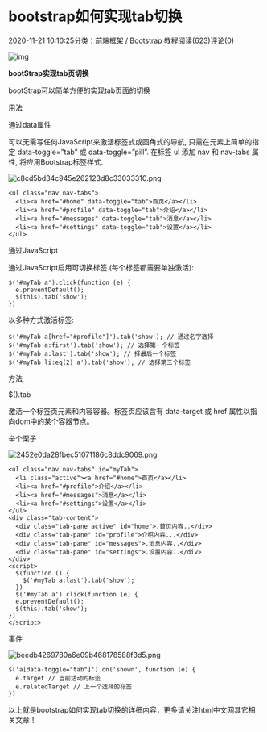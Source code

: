 # bootstrap如何实现tab切换

2020-11-21 10:10:25分类：[前端框架](https://www.html.cn/framework/) / [Bootstrap 教程](https://www.html.cn/framework/bootstrap/)阅读(623)评论(0)



![img](https://img.html.cn/upload/article/000/000/004/5fb8763e08c00162.jpg)



**bootStrap实现tab页切换**

bootStrap可以简单方便的实现tab页面的切换

用法

通过data属性

可以无需写任何JavaScript来激活标签式或圆角式的导航, 只需在元素上简单的指定 data-toggle=”tab” 或 data-toggle=”pill”. 在标签 ul 添加 nav 和 nav-tabs 属性, 将应用Bootstrap标签样式.

![c8cd5bd34c945e262123d8c33033310.png](https://img.html.cn/upload/image/759/211/307/1605924471327862.png)

```
<ul class="nav nav-tabs">
  <li><a href="#home" data-toggle="tab">首页</a></li>
  <li><a href="#profile" data-toggle="tab">介绍</a></li>
  <li><a href="#messages" data-toggle="tab">消息</a></li>
  <li><a href="#settings" data-toggle="tab">设置</a></li>
</ul>
```

通过JavaScript

通过JavaScript启用可切换标签 (每个标签都需要单独激活):

```
$('#myTab a').click(function (e) {
  e.preventDefault();
  $(this).tab('show');
})
```

以多种方式激活标签:

```
$('#myTab a[href="#profile"]').tab('show'); // 通过名字选择
$('#myTab a:first').tab('show'); // 选择第一个标签
$('#myTab a:last').tab('show'); // 择最后一个标签
$('#myTab li:eq(2) a').tab('show'); // 选择第三个标签
```

方法

$().tab

激活一个标签页元素和内容容器。标签页应该含有 data-target 或 href 属性以指向dom中的某个容器节点。

举个栗子

![2452e0da28fbec51071186c8ddc9069.png](https://img.html.cn/upload/image/794/598/675/1605924503474971.png)

```
<ul class="nav nav-tabs" id="myTab">
  <li class="active"><a href="#home">首页</a></li>
  <li><a href="#profile">介绍</a></li>
  <li><a href="#messages">消息</a></li>
  <li><a href="#settings">设置</a></li>
</ul>
<div class="tab-content">
  <div class="tab-pane active" id="home">.首页内容..</div>
  <div class="tab-pane" id="profile">介绍内容...</div>
  <div class="tab-pane" id="messages">.消息内容..</div>
  <div class="tab-pane" id="settings">.设置内容..</div>
</div>
<script>
  $(function () {
    $('#myTab a:last').tab('show');
  })
  $('#myTab a').click(function (e) {
  e.preventDefault();
  $(this).tab('show');
})
</script>
```

事件

![beedb4269780a6e09b468178588f3d5.png](https://img.html.cn/upload/image/269/187/521/1605924520576683.png)

```
$('a[data-toggle="tab"]').on('shown', function (e) {
  e.target // 当前活动的标签
  e.relatedTarget // 上一个选择的标签
})
```

以上就是bootstrap如何实现tab切换的详细内容，更多请关注html中文网其它相关文章！